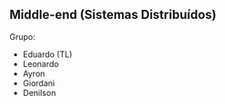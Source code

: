 ## Middle-end (Sistemas Distribuídos)

Grupo:
- Eduardo (TL)
- Leonardo
- Ayron
- Giordani
- Denilson
